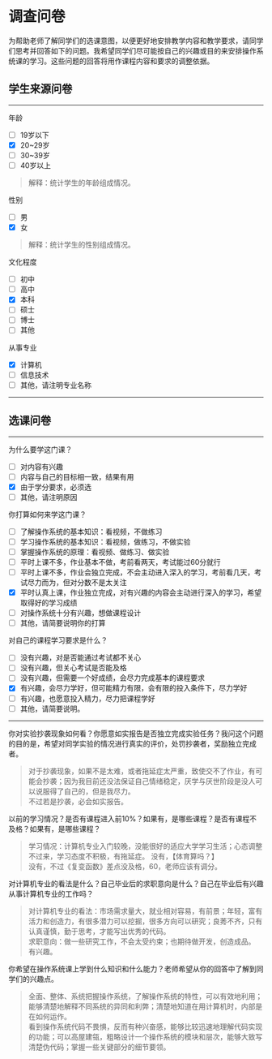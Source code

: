 # 调查问卷

为帮助老师了解同学们的选课意图，以便更好地安排教学内容和教学要求，请同学们思考并回答如下的问题。我希望同学们尽可能按自己的兴趣或目的来安排操作系统课的学习。这些问题的回答将用作课程内容和要求的调整依据。

## 学生来源问卷

---

年龄
- [ ] 19岁以下
- [x] 20~29岁
- [ ] 30~39岁
- [ ] 40岁以上

> 解释：统计学生的年龄组成情况。

性别
- [ ] 男
- [x] 女

> 解释：统计学生的性别组成情况。

文化程度
- [ ] 初中
- [ ] 高中
- [x] 本科
- [ ] 硕士
- [ ] 博士
- [ ] 其他

> 

从事专业
- [x] 计算机
- [ ] 信息技术
- [ ] 其他，请注明专业名称

> 

---

## 选课问卷

---

为什么要学这门课？
- [ ] 对内容有兴趣
- [ ] 内容与自己的目标相一致，结果有用
- [x] 由于学分要求，必须选
- [ ] 其他，请注明原因

> 

你打算如何来学这门课？
- [ ] 了解操作系统的基本知识：看视频，不做练习
- [ ] 学习操作系统的基本知识：看视频，做练习，不做实验
- [ ] 掌握操作系统的原理：看视频、做练习、做实验
- [ ] 平时上课不多，作业基本不做，考前看两天，考试能过60分就行
- [ ] 平时上课不多，作业会独立完成，不会主动进入深入的学习，考前看几天，考试尽力而为，但对分数不是太关注
- [x] 平时认真上课，作业独立完成，对有兴趣的内容会主动进行深入的学习，希望取得好的学习成绩
- [ ] 对操作系统十分有兴趣，想做课程设计
- [ ] 其他，请简要说明你的打算

> 

对自己的课程学习要求是什么？
- [ ] 没有兴趣，对是否能通过考试都不关心
- [ ] 没有兴趣，但关心考试是否能及格
- [ ] 没有兴趣，但需要一个好成绩，会尽力完成基本的课程要求
- [x] 有兴趣，会尽力学好，但可能精力有限，会有限的投入条件下，尽力学好
- [ ] 有兴趣，也愿意投入精力，尽力把课程学好
- [ ] 其他，请简要说明。

> 

---

你对实验抄袭现象如何看？你愿意如实报告是否独立完成实验任务？我问这个问题的目的是，希望对同学实验的情况进行真实的评价，处罚抄袭者，奖励独立完成者。
> 对于抄袭现象，如果不是太难，或者拖延症太严重，致使交不了作业，有可能会抄袭；因为我目前还没法保证自己情绪稳定，厌学与厌世阶段是没人可以说服得了自己的，但是我尽力。  
> 不过若是抄袭，必会如实报告。

以前的学习情况？是否有课程进入前10%？如果有，是哪些课程？是否有课程不及格？如果有，是哪些课程？
> 学习情况：计算机专业入门较晚，没能很好的适应大学学习生活；心态调整不过来，学习态度不积极，有拖延症。 
> 没有，【体育算吗？】  
> 没有，不过《复变函数》差点没及格，60，老师应该有调分。  

对计算机专业的看法是什么？自己毕业后的求职意向是什么？自己在毕业后有兴趣从事计算机专业的工作吗？
> 对计算机专业的看法：市场需求量大，就业相对容易，有前景；年轻，富有活力和创造力，有很多潜力可以挖掘，很多方向可以研究；良莠不齐，只有认真谨慎，勤于思考，才能写出优秀的代码。   
> 求职意向：做一些研究工作，不会太受约束；也期待做开发，创造成品。  
> 有兴趣。

你希望在操作系统课上学到什么知识和什么能力？老师希望从你的回答中了解到同学们的兴趣点。
> 全面、整体、系统把握操作系统，了解操作系统的特性，可以有效地利用；能够清楚地解释不同系统的异同和利弊；清楚地知道在用计算机时，内部是在如何运作。  
> 看到操作系统代码不畏惧，反而有种兴奋感，能够比较迅速地理解代码实现的功能；可以高屋建瓴，粗略设计一个操作系统的模块和层次，能够大致写清楚伪代码；掌握一些关键部分的细节要领。


